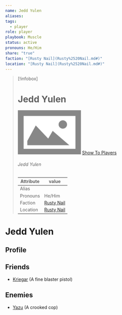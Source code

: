 ```yaml
---
name: Jedd Yulen
aliases: 
tags:
  - player
role: player
playbook: Muscle
status: active
pronouns: He/Him
share: "true"
faction: "[Rusty Nail](Rusty%2520Nail.md#)"
location: "[Rusty Nail](Rusty%2520Nail.md#)"
---
```



> [!infobox]
> # Jedd Yulen
> ![cover hsmall](../ImagePlaceholder.png)
> [Show To Players](../ImagePlaceholder.png)
> ###### Jedd Yulen
> Attribute |  value |
> ---|---|
> Alias | 
> Pronouns | He/Him
> Faction | [Rusty Nail](Rusty%2520Nail.md.md#.md#)
> Location | [Rusty Nail](Rusty%2520Nail.md.md#.md#) |

# Jedd Yulen
## Profile

## Friends
- [Kriegar](Kriegar.md) (A fine blaster pistol)
## Enemies
- [Yazu](Yazu.md) (A crooked cop)
